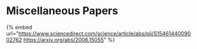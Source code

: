 # Miscellaneous Papers

{% embed url="https://www.sciencedirect.com/science/article/abs/pii/S1546144009002762
https://arxiv.org/abs/2006.15055" %}
